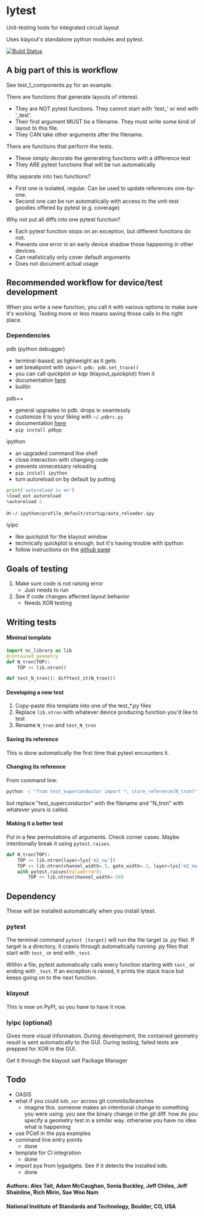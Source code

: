 # lytest

Unit-testing tools for integrated circuit layout

Uses klayout's standalone python modules and pytest.

[![Build Status](https://travis-ci.org/atait/lytest.svg?branch=master)](https://travis-ci.org/atait/lytest)

## A big part of this is workflow
See test_1_components.py for an example.

There are functions that generate layouts of interest.
- They are NOT pytest functions. They cannot start with 'test_' or end with '_test'.
- Their first argument MUST be a filename. They must write some kind of layout to this file.
- They CAN take other arguments after the filename.

There are functions that perform the tests.
- These simply decorate the generating functions with a difference test
- They ARE pytest functions that will be run automatically

Why separate into two functions?
- First one is isolated, regular. Can be used to update references one-by-one.
- Second one can be run automatically with access to the unit-test goodies offered by pytest (e.g. coverage)

Why not put all diffs into one pytest function?
- Each pytest function stops on an exception, but different functions do not.
- Prevents one error in an early device shadow those happening in other devices.
- Can realistically only cover default arguments
- Does not document actual usage


## Recommended workflow for device/test development
When you write a new function, you call it with various options to make sure it's working. Testing more or less means saving those calls in the right place.

### Dependencies
pdb (python debugger)
- terminal-based, as lightweight as it gets
- set breakpoint with `import pdb; pdb.set_trace()`
- you can call quickplot or kqp (klayout_quickplot) from it
- documentation [here](https://docs.python.org/3/library/pdb.html)
- builtin

pdb++
- general upgrades to pdb. drops in seamlessly
- customize it to your liking with `~/.pdbrc.py`
- documentation [here](https://pypi.org/project/pdbpp/)
- `pip install pdbpp`

ipython
- an upgraded command line shell
- close interaction with changing code
- prevents unnecessary reloading
- `pip install ipython`
- turn autoreload on by default by putting
```python
print('autoreload is on')
%load_ext autoreload
%autoreload 2
```
in `~/.ipython/profile_default/startup/auto_reloader.ipy`

lyipc
- like quickplot for the klayout window
- technically quickplot is enough, but it's having trouble with ipython
- follow instructions on the [github page](https://github.com/atait/klayout-ipc)


## Goals of testing
1. Make sure code is not raising error
    - Just needs to run
2. See if code changes affected layout behavior
    - Needs XOR testing


## Writing tests
#### Minimal template
```python
import nc_library as lib
@contained_geometry
def N_tron(TOP):
    TOP << lib.ntron()

def test_N_tron(): difftest_it(N_tron)()
```

#### Developing a new test
1. Copy-paste this template into one of the test_*.py files
2. Replace `lib.ntron` with whatever device producing function you'd like to test
3. Rename `N_tron` and `test_N_tron`

#### Saving its reference
This is done automatically the first time that pytest encounters it.

#### Changing its reference
From command line:
```bash
python -c "from test_superconductor import *; store_reference(N_tron)"
```
but replace "test_superconductor" with the filename and "N_tron" with whatever yours is called.

#### Making it a better test
Put in a few permutations of arguments. Check corner cases. Maybe intentionally break it using `pytest.raises`.
```python
def N_tron(TOP):
    TOP << lib.ntron(layer=lys['m2_nw'])
    TOP << lib.ntron(channel_width=.5, gate_width=.3, layer=lys['m2_nw']).movex(20)
    with pytest.raises(ValueError):
        TOP << lib.ntron(channel_width=-50)
```

## Dependency
These will be installed automatically when you install lytest.

### pytest
The terminal command `pytest [target]` will run the file target (a .py file). If target is a directory, it crawls through automatically running .py files that start with `test_` or end with `_test`.

Within a file, pytest automatically calls every function starting with `test_` or ending with `_test`. If an exception is raised, it prints the stack trace but keeps going on to the next function.

### klayout
This is now on PyPI, so you have to have it now.

### lyipc (optional)
Gives more visual information. During development, the contained geometry result is sent automatically to the GUI. During testing, failed tests are prepped for XOR in the GUI.

Get it through the klayout salt Package Manager


## Todo

- OASIS
- what if you could `kdb_xor` across git commits/branches
    - imagine this. someone makes an intentional change to something you were using. you see the binary change in the git diff. how do you specify a geometry test in a similar way. otherwise you have no idea what is happening
- use PCell in the pya examples
- command line entry points
    - done
- template for CI integration
    - done
- import pya from lygadgets. See if it detects the installed kdb.
    - done


#### Authors: Alex Tait, Adam McCaughan, Sonia Buckley, Jeff Chiles, Jeff Shainline, Rich Mirin, Sae Woo Nam
#### National Institute of Standards and Technology, Boulder, CO, USA
